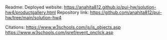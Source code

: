 Readme:
    Deployed website: https://anahita812.github.io/pui-hw/solution-hw4/productgallery.html
    Repository link: https://github.com/anahita812/pui-hw/tree/main/solution-hw4

Citations:
    https://www.w3schools.com/js/js_objects.asp
    https://www.w3schools.com/jsref/event_onclick.asp

